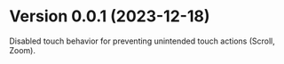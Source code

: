 # Version 0.0.1 (2023-12-18)

Disabled touch behavior for preventing unintended touch actions (Scroll, Zoom).